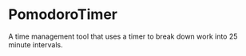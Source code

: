 # PomodoroTimer
A time management tool that uses a timer to break down work into 25 minute intervals.
